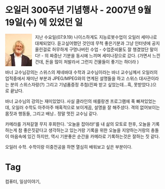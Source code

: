 오일러 300주년 기념행사 - 2007년 9월 19일(수) 에 있었던 일
=============================================

<div class="imageblock left" style="float: left; margin-right: 10px;"><img src="_img/euler.jpg"></div>

지난 수요일(07.9.19) 나이스하게도 지능로봇수업이 오일러 세미나로 대체되었다. 듣고싶어했던 것인데 무척 좋은기분과 그냥 인터넷에 공지올린걸로 허무하게 구멍나버린 수업 - 수업준비물도 잘 챙겼었단 말이다! - 의 짜증난 기분을 동시에 느끼며 세미나장으로 갔다. (가면서 느낀건데, 돈을 많이 처발라서 그런지 건물들이 좋기는 하더라 )

바너 교수님강의는 스위스의 제네바대 수학과 교수님이라는 바너 교수님께서 오일러의 업적중에서 재미난 부분과 JPEG/MPEG와의 연계된 설명들을 하고 스위스 대사관이라는 분의 스위스자랑(?) 그리고 기념품증정 추첨(진짜 받고 싶었는데...흑, 못받았다.)으로 끝났다.

바너 교수님의 강의는 재미있었다. 사실 클라인의 에를랑겐 프로그램에 푹 빠져있었는데, 오일러 수학도 아주아주 매혹적으로 보이게끔, 설명을 잘 해주셨다. 격의 없어보이는 몸짓과 행동들, 그리고 배낭.. 정말 멋진 교수님 같다.

카메라를 가져갈껄 무지 후회한다. '오늘을 잡아라!'를 내 삶의 모토로 한후, 오늘을 기록하는게 참 좋은짓같다고 생각하는고 있는거랑 기록을 위한 오늘을 지양하는거랑의 충돌이 마음속에 있긴 하지만, 역시 기분좋은 순간을 카메라로 기록하는것은 잘하는 짓 같다.

오일러 수학. 수학이랑 이중전공을 하면 열심히 배워보고 싶은 부분이다.

Tag
====
컴퓨터, 일상이야기,